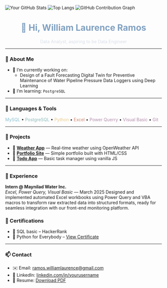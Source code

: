![Your GitHub Stats](https://github-readme-stats.vercel.app/api?username=yam-ghub&show_icons=true&theme=radical)
![Top Langs](https://github-readme-stats.vercel.app/api/top-langs/?username=yam-ghub&layout=compact&theme=radical)
![GitHub Contribution Graph](https://activity-graph.herokuapp.com/graph?username=yam-ghub&theme=github)

<h1 align="center" style="color:#81A1C1;">👋 Hi, William Laurence Ramos</h1>

<p align="center" style="color:#D8DEE9;">
  Data Analyst, aspiring to be Data Engineer
</p>

---

### 🧠 About Me

- 🔭 I’m currently working on:
  - Design of a Fault Forecasting Digital Twin for Preventive Maintenance of Water Pipeline Pressure Data Loggers using Deep Learning
- 🌱 I’m learning: `PostgreSQL`

---

### 🔧 Languages & Tools

<span style="color:#88C0D0">MySQL</span> • <span style="color:#8FBCBB">PostgreSQL</span> • <span style="color:#EBCB8B">Python</span> • <span style="color:#D08770">Excel</span> • <span style="color:#B48EAD">Power Querry</span> • <span style="color:#B48EAD">Visual Basic</span> • <span style="color:#B48EAD">Git</span>

---

### 📁 Projects

- 🔹 [**Weather App**](https://github.com/yourusername/weather-app) — Real-time weather using OpenWeather API
- 🔹 [**Portfolio Site**](https://github.com/yourusername/portfolio) — Simple portfolio built with HTML/CSS
- 🔹 [**Todo App**](https://github.com/yourusername/todo-app) — Basic task manager using vanilla JS

---

### 🧳 Experience

**Intern @ Maynilad Water Inc.**  
*Excel, Power Query, Visual Basic* — March 2025
Designed and implemented automated Excel workbooks using Power Query and VBA macros to transform raw extracted data into structured formats, ready for seamless integration with our front-end monitoring platform.


### 📜 Certifications

- 🥇 SQL basic – HackerRank
- 🐍 Python for Everybody – [View Certificate](https://example.com/python)

---

### 📫 Contact

- ✉️ Email: ramos.williamlaurence@gmail.com 
- 💼 LinkedIn: [linkedin.com/in/yourusername](https://linkedin.com/in/yourusername)  
- 📄 Resume: [Download PDF](https://github.com/yourusername/yourusername.github.io/blob/main/resume.pdf)
